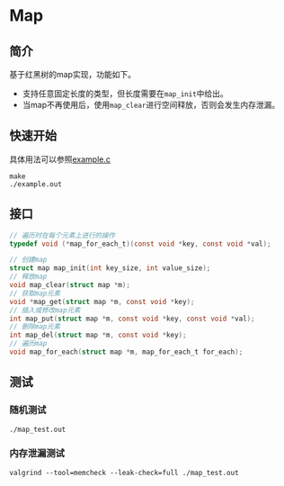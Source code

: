 # Map

## 简介
基于红黑树的map实现，功能如下。
+ 支持任意固定长度的类型，但长度需要在`map_init`中给出。
+ 当map不再使用后，使用`map_clear`进行空间释放，否则会发生内存泄漏。

## 快速开始
具体用法可以参照[example.c](example.c)
```shell
make
./example.out
```

## 接口
```c
// 遍历时在每个元素上进行的操作
typedef void (*map_for_each_t)(const void *key, const void *val);

// 创建map
struct map map_init(int key_size, int value_size);
// 释放map
void map_clear(struct map *m);
// 获取map元素
void *map_get(struct map *m, const void *key);
// 插入或修改map元素
int map_put(struct map *m, const void *key, const void *val);
// 删除map元素
int map_del(struct map *m, const void *key);
// 遍历map
void map_for_each(struct map *m, map_for_each_t for_each);
```

## 测试
### 随机测试
```shell
./map_test.out
```
### 内存泄漏测试
```shell
valgrind --tool=memcheck --leak-check=full ./map_test.out
```